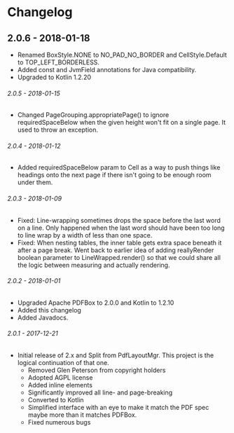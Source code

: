 # Changelog

## 2.0.6 - 2018-01-18
 - Renamed BoxStyle.NONE to NO_PAD_NO_BORDER and CellStyle.Default to TOP_LEFT_BORDERLESS.
 - Added const and JvmField annotations for Java compatibility.
 - Upgraded to Kotlin 1.2.20

###### 2.0.5 - 2018-01-15
 - Changed PageGrouping.appropriatePage() to ignore requiredSpaceBelow when the given height won't fit on a single page.
 It used to throw an exception.

###### 2.0.4 - 2018-01-12
 - Added requiredSpaceBelow param to Cell as a way to push things like headings onto the next page if there isn't
 going to be enough room under them.

###### 2.0.3 - 2018-01-09
 - Fixed: Line-wrapping sometimes drops the space before the last word on a line.
   Only happened when the last word should have been too long to line wrap by a width of less than one space.
 - Fixed: When nesting tables, the inner table gets extra space beneath it after a page break.
   Went back to earlier idea of adding reallyRender boolean parameter to LineWrapped.render() so
   that we could share all the logic between measuring and actually rendering.

###### 2.0.2 - 2018-01-01
 - Upgraded Apache PDFBox to 2.0.0 and Kotlin to 1.2.10
 - Added this changelog
 - Added Javadocs.
 
###### 2.0.1 - 2017-12-21
 - Initial release of 2.x and Split from PdfLayoutMgr.  This project is the logical continuation of that one.
   - Removed Glen Peterson from copyright holders
   - Adopted AGPL license
   - Added inline elements
   - Significantly improved all line- and page-breaking
   - Converted to Kotlin
   - Simplified interface with an eye to make it match the PDF spec maybe more than it matches PDFBox.
   - Fixed numerous bugs